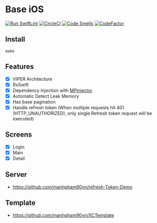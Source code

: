 # Base iOS
[![Run SwiftLint](https://github.com/manhpham90vn/BaseiOS/actions/workflows/swiftlint.yml/badge.svg)](https://github.com/manhpham90vn/iOS-VIPER-Architecture/actions/workflows/swiftlint.yml)
[![CircleCI](https://dl.circleci.com/status-badge/img/gh/manhpham90vn/BaseiOS/tree/develop.svg?style=svg)](https://dl.circleci.com/status-badge/redirect/gh/manhpham90vn/BaseiOS/tree/develop)
[![Code Smells](https://sonarcloud.io/api/project_badges/measure?project=manhpham90vn_BaseiOS&metric=code_smells)](https://sonarcloud.io/summary/new_code?id=manhpham90vn_iOS-VIPER-Architecture)
[![CodeFactor](https://www.codefactor.io/repository/github/manhpham90vn/BaseiOS/badge)](https://www.codefactor.io/repository/github/manhpham90vn/ios-viper-architecture)
## Install
```shell
make
```

## Features
- [x] VIPER Architecture
- [x] RxSwift
- [x] Dependency Injection with [MPInjector](https://github.com/manhpham90vn/MPInjector)
- [x] Automatic Detect Leak Memory
- [x] Has base pagination
- [x] Handle refresh token (When multiple requests hit 401 (HTTP_UNAUTHORIZED), only single Refresh token request will be executed)

## Screens
- [x] Login
- [x] Main
- [x] Detail

## Server
- https://github.com/manhpham90vn/refresh-Token-Demo

## Template
- https://github.com/manhpham90vn/XCTemplate
